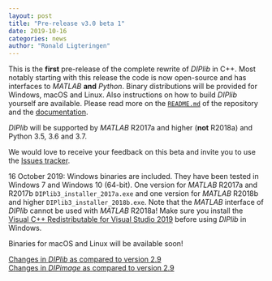 ```yaml
---
layout: post
title: "Pre-release v3.0 beta 1"
date: 2019-10-16
categories: news
author: "Ronald Ligteringen"
---
```


This is the **first** pre-release of the complete rewrite of *DIPlib* in C++. Most notably starting
with this release the code is now open-source and has interfaces to *MATLAB* **and** *Python*.
Binary distributions will be provided for Windows, macOS and Linux.
Also instructions on how to build *DIPlib* yourself are available.
Please read more on the [`README.md`](https://github.com/DIPlib/diplib/blob/master/README.md)
of the repository and the [documentation](/diplib-docs/).

*DIPlib* will be supported by *MATLAB* R2017a and higher (**not** R2018a) and Python 3.5, 3.6 and 3.7.

We would love to receive your feedback on this beta and invite you to use the
[Issues tracker](https://github.com/DIPlib/diplib/issues).

16 October 2019: Windows binaries are included. They have been tested in Windows 7 and Windows 10 (64-bit). One version for *MATLAB* R2017a and R2017b `DIPlib3_installer_2017a.exe` and one version for *MATLAB* R2018b and higher `DIPlib3_installer_2018b.exe`. Note that the *MATLAB* interface of *DIPlib* cannot be used with *MATLAB* R2018a! Make sure you install the [Visual C++ Redistributable for Visual Studio 2019](https://aka.ms/vs/16/release/VC_redist.x64.exe) before using *DIPlib* in Windows. 

Binaries for macOS and Linux will be available soon!

[Changes in *DIPlib* as compared to version 2.9](/changelogs/diplib_3.0b1.html)  
[Changes in *DIPimage* as compared to version 2.9](/changelogs/dipimage_3.0b1.html)
